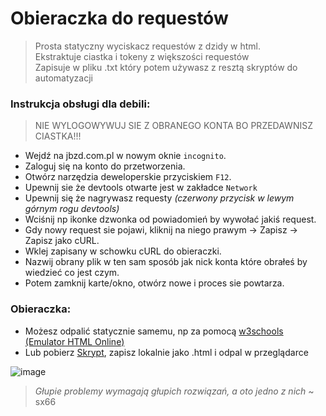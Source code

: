 # Obieraczka do requestów
> Prosta statyczny wyciskacz requestów z dzidy w html. \
> Ekstraktuje ciastka i tokeny z większości requestów \
> Zapisuje w pliku .txt który potem używasz z resztą skryptów do automatyzacji

### Instrukcja obsługi dla debili:
> NIE WYLOGOWYWUJ SIE Z OBRANEGO KONTA BO PRZEDAWNISZ CIASTKA!!!
- Wejdź na jbzd.com.pl w nowym oknie `incognito`.
- Zaloguj się na konto do przetworzenia.
- Otwórz narzędzia deweloperskie przyciskiem `F12`.
- Upewnij sie że devtools otwarte jest w zakładce `Network`
- Upewnij się że nagrywasz requesty *(czerwony przycisk w lewym górnym rogu devtools)*
- Wciśnij np ikonke dzwonka od powiadomień by wywołać jakiś request.
- Gdy nowy request sie pojawi, kliknij na niego prawym -> Zapisz -> Zapisz jako cURL.
- Wklej zapisany w schowku cURL do obieraczki.
- Nazwij obrany plik w ten sam sposób jak nick konta które obrałeś by wiedzieć co jest czym.
- Potem zamknij karte/okno, otwórz nowe i proces sie powtarza.

### Obieraczka:
- Możesz odpalić statycznie samemu, np za pomocą [w3schools (Emulator HTML Online)](https://www.w3schools.com/html/tryit.asp?filename=tryhtml_default_default)
- Lub pobierz [Skrypt](https://raw.githubusercontent.com/serainox420/JBZD-Scripts/refs/heads/personal/HTML/stripper.html), zapisz lokalnie jako .html i odpal w przeglądarce

![image](https://github.com/user-attachments/assets/3f7d10a3-0471-4c7d-b55a-972b97da5812)


> *Głupie problemy wymagają głupich rozwiązań, a oto jedno z nich* ~ sx66
